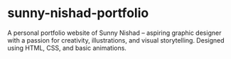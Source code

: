 # sunny-nishad-portfolio
A personal portfolio website of Sunny Nishad – aspiring graphic designer with a passion for creativity, illustrations, and visual storytelling. Designed using HTML, CSS, and basic animations.
